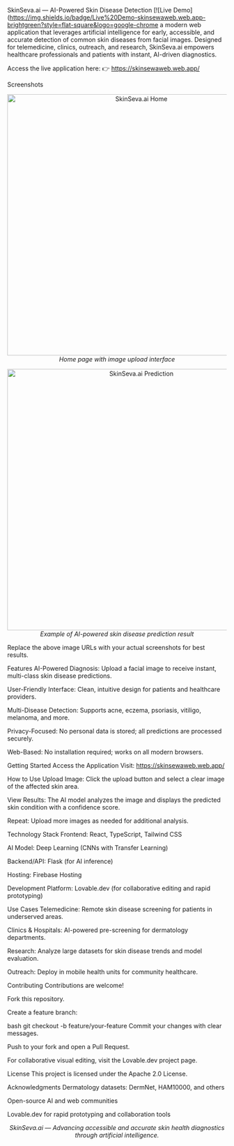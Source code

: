 SkinSeva.ai — AI-Powered Skin Disease Detection
[![Live Demo](https://img.shields.io/badge/Live%20Demo-skinsewaweb.web.app-brightgreen?style=flat-square&logo=google-chrome a modern web application that leverages artificial intelligence for early, accessible, and accurate detection of common skin diseases from facial images. Designed for telemedicine, clinics, outreach, and research, SkinSeva.ai empowers healthcare professionals and patients with instant, AI-driven diagnostics.

Access the live application here:
👉 https://skinsewaweb.web.app/

Screenshots
<p align="center"> <img src="https://skinsewaweb.web.app/screenshot1.png" alt="SkinSeva.ai Home" width="600"/> <br> <em>Home page with image upload interface</em> </p> <p align="center"> <img src="https://skinsewaweb.web.app/screenshot2.png" alt="SkinSeva.ai Prediction" width="600"/> <br> <em>Example of AI-powered skin disease prediction result</em> </p>
Replace the above image URLs with your actual screenshots for best results.

Features
AI-Powered Diagnosis: Upload a facial image to receive instant, multi-class skin disease predictions.

User-Friendly Interface: Clean, intuitive design for patients and healthcare providers.

Multi-Disease Detection: Supports acne, eczema, psoriasis, vitiligo, melanoma, and more.

Privacy-Focused: No personal data is stored; all predictions are processed securely.

Web-Based: No installation required; works on all modern browsers.

Getting Started
Access the Application
Visit: https://skinsewaweb.web.app/

How to Use
Upload Image: Click the upload button and select a clear image of the affected skin area.

View Results: The AI model analyzes the image and displays the predicted skin condition with a confidence score.

Repeat: Upload more images as needed for additional analysis.

Technology Stack
Frontend: React, TypeScript, Tailwind CSS

AI Model: Deep Learning (CNNs with Transfer Learning)

Backend/API: Flask (for AI inference)

Hosting: Firebase Hosting

Development Platform: Lovable.dev (for collaborative editing and rapid prototyping)

Use Cases
Telemedicine: Remote skin disease screening for patients in underserved areas.

Clinics & Hospitals: AI-powered pre-screening for dermatology departments.

Research: Analyze large datasets for skin disease trends and model evaluation.

Outreach: Deploy in mobile health units for community healthcare.

Contributing
Contributions are welcome!

Fork this repository.

Create a feature branch:

bash
git checkout -b feature/your-feature
Commit your changes with clear messages.

Push to your fork and open a Pull Request.

For collaborative visual editing, visit the Lovable.dev project page.

License
This project is licensed under the Apache 2.0 License.

Acknowledgments
Dermatology datasets: DermNet, HAM10000, and others

Open-source AI and web communities

Lovable.dev for rapid prototyping and collaboration tools

<p align="center"><em>SkinSeva.ai — Advancing accessible and accurate skin health diagnostics through artificial intelligence.</em></p>
